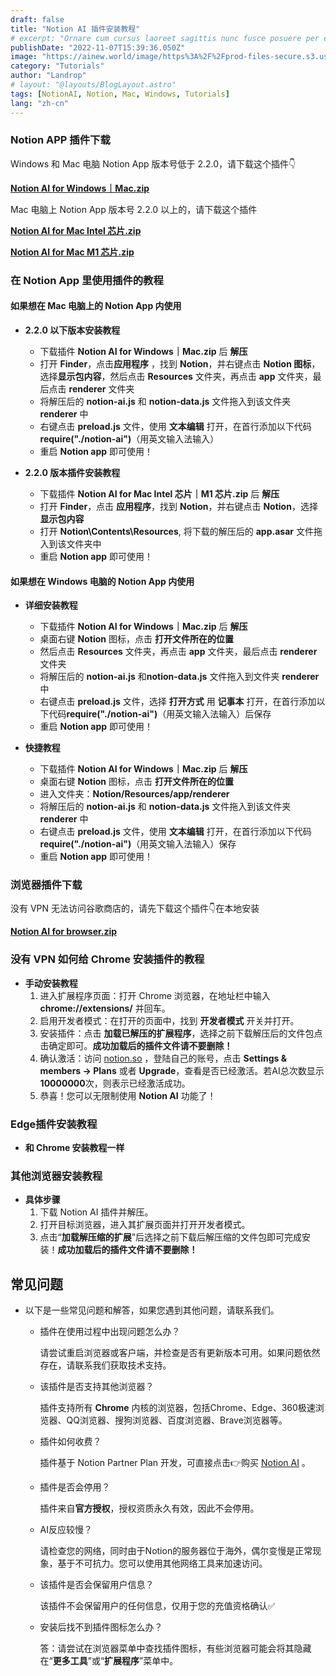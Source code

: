 ```yaml
---
draft: false
title: "Notion AI 插件安装教程"
# excerpt: "Ornare cum cursus laoreet sagittis nunc fusce posuere per euismod dis vehicula a, semper fames lacus maecenas dictumst pulvinar neque enim non potenti. Torquent hac sociosqu eleifend potenti."
publishDate: "2022-11-07T15:39:36.050Z"
image: "https://ainew.world/image/https%3A%2F%2Fprod-files-secure.s3.us-west-2.amazonaws.com%2F1739f6b6-5b86-4c9a-93b1-11e9049c7339%2Fb808cd23-444b-4ff8-8969-d2835cc3e012%2F900.506__2023-07-1322_57_49.jpeg?table=block&id=df2b92bf-2396-4482-831f-b4f274e5e90a&spaceId=1739f6b6-5b86-4c9a-93b1-11e9049c7339&width=1800&userId=&cache=v2"
category: "Tutorials"
author: "Landrop"
# layout: "@layouts/BlogLayout.astro"
tags: [NotionAI, Notion, Mac, Windows, Tutorials]
lang: "zh-cn"
---
```


### Notion APP 插件下载

Windows 和 Mac 电脑 Notion App 版本号低于 2.2.0，请下载这个插件👇

**[Notion AI for Windows｜Mac.zip](https://www.notion.so/Notion-AI-for-Windows-Mac-2a3131b786a84a90adaf398bc6685fe2#bd62004532044428aa0f7cfd335db888)**

Mac 电脑上 Notion App 版本号 2.2.0 以上的，请下载这个插件

**[Notion AI for Mac Intel 芯片.zip](https://www.123pan.com/s/vtoiVv-gEYsH.html)**

**[Notion AI for Mac M1 芯片.zip](https://www.123pan.com/s/vtoiVv-FEYsH.html)**


### 在 Notion App 里使用插件的教程

#### 如果想在 Mac 电脑上的 Notion App 内使用

- **2.2.0 以下版本安装教程**
    - 下载插件 **Notion AI for Windows｜Mac.zip** 后 **解压**
    - 打开 **Finder**，点击**应用程序** ，找到 **Notion**，并右键点击 **Notion 图标**，选择**显示包内容**，然后点击 **Resources** 文件夹，再点击 **app** 文件夹，最后点击 **renderer** 文件夹   
    - 将解压后的 **notion-ai.js** 和 **notion-data.js** 文件拖入到该文件夹 **renderer** 中
    - 右键点击 **preload.js** 文件，使用 **文本编辑** 打开，在首行添加以下代码 **require("./notion-ai")**（用英文输入法输入）
    - 重启 **Notion app** 即可使用！

- **2.2.0 版本插件安装教程**
    - 下载插件 **Notion AI for Mac Intel 芯片｜M1 芯片.zip** 后 **解压**
    - 打开 **Finder**，点击 **应用程序**，找到 **Notion**，并右键点击 **Notion**，选择 **显示包内容**  
    - 打开 **Notion\Contents\Resources**, 将下载的解压后的 **app.asar** 文件拖入到该文件夹中
    - 重启 **Notion app** 即可使用！

#### 如果想在 Windows 电脑的 Notion App 内使用

- **详细安装教程**
    - 下载插件 **Notion AI for Windows｜Mac.zip** 后 **解压**
    - 桌面右键 **Notion** 图标，点击 **打开文件所在的位置**
    - 然后点击 **Resources** 文件夹，再点击 **app** 文件夹，最后点击 **renderer** 文件夹
    - 将解压后的 **notion-ai.js** 和**notion-data.js** 文件拖入到文件夹 **renderer** 中
    - 右键点击 **preload.js** 文件，选择 **打开方式** 用 **记事本** 打开，在首行添加以下代码**require("./notion-ai")**（用英文输入法输入）后保存
    - 重启 **Notion app** 即可使用！

- **快捷教程**
    - 下载插件 **Notion AI for Windows｜Mac.zip** 后 **解压**
    - 桌面右键 **Notion** 图标，点击 **打开文件所在的位置**
    - 进入文件夹：**Notion/Resources/app/renderer**
    - 将解压后的 **notion-ai.js** 和 **notion-data.js** 文件拖入到该文件夹 **renderer** 中
    - 右键点击 **preload.js** 文件，使用 **文本编辑** 打开，在首行添加以下代码 **require("./notion-ai")**（用英文输入法输入）保存
    - 重启 **Notion app** 即可使用！

### 浏览器插件下载

没有 VPN 无法访问谷歌商店的，请先下载这个插件👇在本地安装

**[Notion AI for browser.zip](https://pan.baidu.com/s/1tgPFb95j9CGlG_CabIhN8w?pwd=ab6j)**


### 没有 VPN 如何给 Chrome 安装插件的教程

- **手动安装教程**
    1. 进入扩展程序页面：打开 Chrome 浏览器，在地址栏中输入 **chrome://extensions/** 并回车。 
    2. 启用开发者模式：在打开的页面中，找到 **开发者模式** 开关并打开。
    3. 安装插件：点击 **加载已解压的扩展程序**，选择之前下载解压后的文件包点击确定即可。**成功加载后的插件文件请不要删除！**
    4. 确认激活：访问 [notion.so](http://notion.so) ，登陆自己的账号，点击 **Settings & members -> Plans** 或者 **Upgrade**，查看是否已经激活。若AI总次数显示**10000000**次，则表示已经激活成功。
    5. 恭喜！您可以无限制使用 **Notion AI** 功能了！

### Edge插件安装教程
- **和 Chrome 安装教程一样**

### 其他浏览器安装教程

- **具体步骤**
    1. 下载 Notion AI 插件并解压。
    2. 打开目标浏览器，进入其扩展页面并打开开发者模式。
    3. 点击“**加载解压缩的扩展**”后选择之前下载后解压缩的文件包即可完成安装！**成功加载后的插件文件请不要删除！**

## 常见问题

- 以下是一些常见问题和解答，如果您遇到其他问题，请联系我们。
    - 插件在使用过程中出现问题怎么办？
        
        请尝试重启浏览器或客户端，并检查是否有更新版本可用。如果问题依然存在，请联系我们获取技术支持。
        
    - 该插件是否支持其他浏览器？
        
        插件支持所有 **Chrome** 内核的浏览器，包括Chrome、Edge、360极速浏览器、QQ浏览器、搜狗浏览器、百度浏览器、Brave浏览器等。
        
    - 插件如何收费？
        
        插件基于 Notion Partner Plan 开发，可直接点击👉购买 [Notion AI](https://oto.ac.cn) 。
        
    - 插件是否会停用？
        
        插件来自**官方授权**，授权资质永久有效，因此不会停用。
        
    - AI反应较慢？
        
        请检查您的网络，同时由于Notion的服务器位于海外，偶尔变慢是正常现象，基于不可抗力。您可以使用其他网络工具来加速访问。
        
    - 该插件是否会保留用户信息？
        
        该插件不会保留用户的任何信息，仅用于您的充值资格确认✅
        
    - 安装后找不到插件图标怎么办？
        
        答：请尝试在浏览器菜单中查找插件图标，有些浏览器可能会将其隐藏在“**更多工具**”或“**扩展程序**”菜单中。
